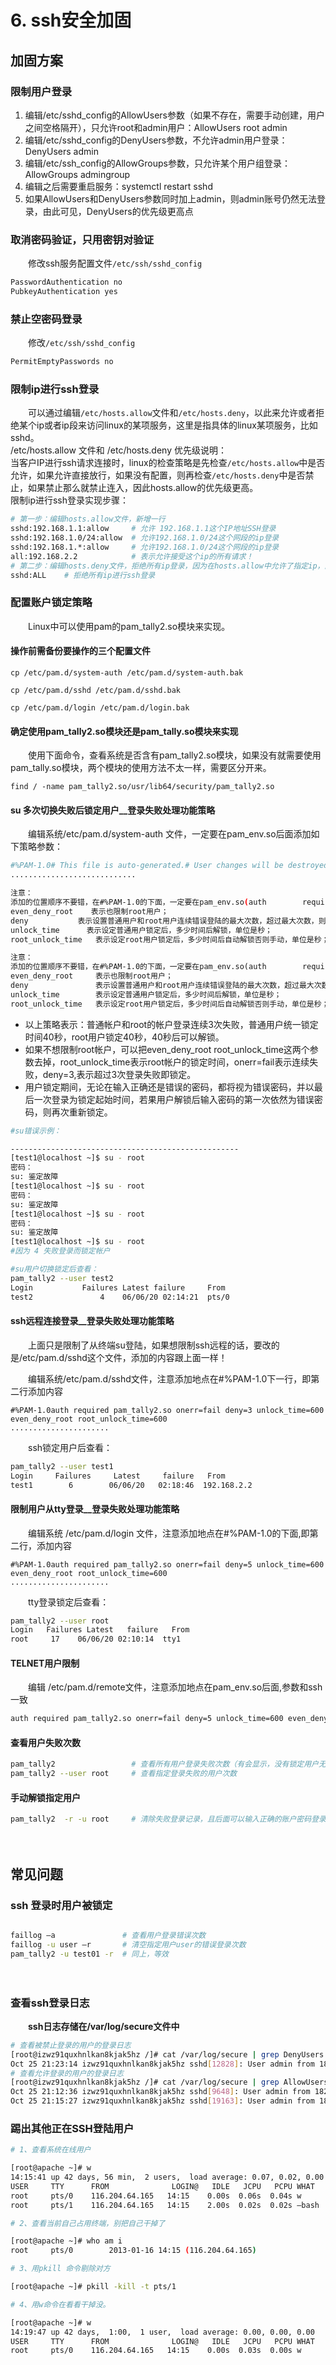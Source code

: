 # 6. ssh安全加固

## 加固方案

### **限制用户登录**

1. 编辑/etc/sshd_config的AllowUsers参数（如果不存在，需要手动创建，用户之间空格隔开），只允许root和admin用户：AllowUsers root admin
2. 编辑/etc/sshd_config的DenyUsers参数，不允许admin用户登录：DenyUsers admin
3. 编辑/etc/ssh_config的AllowGroups参数，只允许某个用户组登录：AllowGroups admingroup
4. 编辑之后需要重启服务：systemctl restart sshd
5. 如果AllowUsers和DenyUsers参数同时加上admin，则admin账号仍然无法登录，由此可见，DenyUsers的优先级更高点

### **取消密码验证，只用密钥对验证**

　　修改ssh服务配置文件`/etc/ssh/sshd_config`​

```bash
PasswordAuthentication no
PubkeyAuthentication yes
```

### **禁止空密码登录**

　　修改`/etc/ssh/sshd_config`​

```bash
PermitEmptyPasswords no
```

### **限制ip进行ssh登录**

　　可以通过编辑`/etc/hosts.allow`​文件和`/etc/hosts.deny`​，以此来允许或者拒绝某个ip或者ip段来访问linux的某项服务，这里是指具体的linux某项服务，比如sshd。  
/etc/hosts.allow 文件和 /etc/hosts.deny 优先级说明：  
当客户IP进行ssh请求连接时，linux的检查策略是先检查`/etc/hosts.allow`​中是否允许，如果允许直接放行，如果没有配置，则再检查`/etc/hosts.deny`​中是否禁止，如果禁止那么就禁止连入，因此hosts.allow的优先级更高。  
限制ip进行ssh登录实现步骤：

```bash
# 第一步：编辑hosts.allow文件，新增一行
sshd:192.168.1.1:allow     # 允许 192.168.1.1这个IP地址SSH登录
sshd:192.168.1.0/24:allow  # 允许192.168.1.0/24这个网段的ip登录
sshd:192.168.1.*:allow     # 允许192.168.1.0/24这个网段的ip登录
all:192.168.2.2            # 表示允许接受这个ip的所有请求！
# 第二步：编辑hosts.deny文件，拒绝所有ip登录，因为在hosts.allow中允许了指定ip，因此只有该ip能够登录
sshd:ALL    # 拒绝所有ip进行ssh登录
```

### 配置账户锁定策略

　　Linux中可以使用pam的pam\_tally2.so模块来实现。

#### 操作前需备份要操作的三个配置文件

```
cp /etc/pam.d/system-auth /etc/pam.d/system-auth.bak

cp /etc/pam.d/sshd /etc/pam.d/sshd.bak

cp /etc/pam.d/login /etc/pam.d/login.bak
```

#### 确定使用pam\_tally2.so模块还是pam\_tally.so模块来实现

　　使用下面命令，查看系统是否含有pam\_tally2.so模块，如果没有就需要使用pam\_tally.so模块，两个模块的使用方法不太一样，需要区分开来。

```
find / -name pam_tally2.so/usr/lib64/security/pam_tally2.so
```

#### su 多次切换失败后锁定用户\_\_登录失败处理功能策略

　　编辑系统/etc/pam.d/system-auth 文件，一定要在pam\_env.so后面添加如下策略参数：

```bash
#%PAM-1.0# This file is auto-generated.# User changes will be destroyed the next time authconfig is run.auth        required      pam_env.so     #限制su 多次切换失败后锁定用户auth required pam_tally2.so onerr=fail deny=3 unlock_time=40 even_deny_root root_unlock_time=40
............................

注意：
添加的位置顺序不要错，在#%PAM-1.0的下面，一定要在pam_env.so(auth        required      pam_env.so)后面onerr=fail       表示定义了当出现错误时的缺省返回值；
even_deny_root    表示也限制root用户；
deny           表示设置普通用户和root用户连续错误登陆的最大次数，超过最大次数，则锁定该用户；
unlock_time      表示设定普通用户锁定后，多少时间后解锁，单位是秒；
root_unlock_time   表示设定root用户锁定后，多少时间后自动解锁否则手动，单位是秒；
```

```txt
注意：
添加的位置顺序不要错，在#%PAM-1.0的下面，一定要在pam_env.so(auth        required      pam_env.so)后面onerr=fail      表示定义了当出现错误时的缺省返回值；
even_deny_root     表示也限制root用户；
deny               表示设置普通用户和root用户连续错误登陆的最大次数，超过最大次数，则锁定该用户；
unlock_time        表示设定普通用户锁定后，多少时间后解锁，单位是秒；
root_unlock_time   表示设定root用户锁定后，多少时间后自动解锁否则手动，单位是秒；
```

* 以上策略表示：普通帐户和root的帐户登录连续3次失败，普通用户统一锁定时间40秒，root用户锁定40秒，40秒后可以解锁。
* 如果不想限制root帐户，可以把even\_deny\_root root\_unlock\_time这两个参数去掉，root\_unlock\_time表示root帐户的锁定时间，onerr\=fail表示连续失败，deny\=3,表示超过3次登录失败即锁定。
* 用户锁定期间，无论在输入正确还是错误的密码，都将视为错误密码，并以最后一次登录为锁定起始时间，若果用户解锁后输入密码的第一次依然为错误密码，则再次重新锁定。

```bash
#su错误示例：

---------------------------------------------------
[test1@localhost ~]$ su - root
密码：
su: 鉴定故障
[test1@localhost ~]$ su - root
密码：
su: 鉴定故障
[test1@localhost ~]$ su - root
密码：
su: 鉴定故障
[test1@localhost ~]$ su - root
#因为 4 失败登录而锁定帐户

#su用户切换锁定后查看：
pam_tally2 --user test2
Login           Failures Latest failure     From
test2               4    06/06/20 02:14:21  pts/0
```

#### ssh远程连接登录\_\_登录失败处理功能策略

　　上面只是限制了从终端su登陆，如果想限制ssh远程的话，要改的是/etc/pam.d/sshd这个文件，添加的内容跟上面一样！

　　编辑系统/etc/pam.d/sshd文件，注意添加地点在#%PAM-1.0下一行，即第二行添加内容

```
#%PAM-1.0auth required pam_tally2.so onerr=fail deny=3 unlock_time=600 even_deny_root root_unlock_time=600
......................
```

　　ssh锁定用户后查看：

```bash
pam_tally2 --user test1
Login     Failures     Latest     failure   From
test1        6        06/06/20   02:18:46  192.168.2.2
```

#### 限制用户从tty登录\_\_登录失败处理功能策略

　　编辑系统 /etc/pam.d/login 文件，注意添加地点在#%PAM-1.0的下面,即第二行，添加内容

```
#%PAM-1.0auth required pam_tally2.so onerr=fail deny=5 unlock_time=600 even_deny_root root_unlock_time=600
......................
```

　　tty登录锁定后查看：

```bash
pam_tally2 --user root  
Login   Failures Latest   failure   From
root     17    06/06/20 02:10:14  tty1
```

#### TELNET用户限制

　　编辑 /etc/pam.d/remote文件，注意添加地点在pam\_env.so后面,参数和ssh一致

```bash
auth required pam_tally2.so onerr=fail deny=5 unlock_time=600 even_deny_root root_unlock_time=600
```

#### 查看用户失败次数

```bash
pam_tally2                 # 查看所有用户登录失败次数（有会显示，没有锁定用户无信息）
pam_tally2 --user root     # 查看指定登录失败的用户次数
```

#### 手动解锁指定用户

```bash
pam_tally2  -r -u root     # 清除失败登录记录，且后面可以输入正确的账户密码登录
```

　　‍

## 常见问题

### ssh 登录时用户被锁定

```bash

faillog –a               # 查看用户登录错误次数
faillog -u user –r       # 清空指定用户user的错误登录次数
pam_tally2 -u test01 -r  # 同上，等效
```

　　‍

### **查看ssh登录日志**

　　**ssh日志存储在/var/log/secure文件中**

```bash
# 查看被禁止登录的用户的登录日志
[root@izwz91quxhnlkan8kjak5hz /]# cat /var/log/secure | grep DenyUsers
Oct 25 21:23:14 izwz91quxhnlkan8kjak5hz sshd[12828]: User admin from 182.16.20.194 not allowed because listed in DenyUsers
# 查看允许登录的用户的登录日志
[root@izwz91quxhnlkan8kjak5hz /]# cat /var/log/secure | grep AllowUsers
Oct 25 21:12:36 izwz91quxhnlkan8kjak5hz sshd[9648]: User admin from 182.16.20.194 not allowed because not listed in AllowUsers
Oct 25 21:15:27 izwz91quxhnlkan8kjak5hz sshd[19163]: User admin from 182.16.20.194 not allowed because not listed in AllowUsers
```

### 踢出其他正在SSH登陆用户

```bash
# 1、查看系统在线用户

[root@apache ~]# w 
14:15:41 up 42 days, 56 min,  2 users,  load average: 0.07, 0.02, 0.00 
USER     TTY      FROM              LOGIN@   IDLE   JCPU   PCPU WHAT 
root     pts/0    116.204.64.165   14:15    0.00s  0.06s  0.04s w 
root     pts/1    116.204.64.165   14:15    2.00s  0.02s  0.02s –bash

# 2、查看当前自己占用终端，别把自己干掉了

[root@apache ~]# who am i 
root     pts/0        2013-01-16 14:15 (116.204.64.165)

# 3、用pkill 命令剔除对方

[root@apache ~]# pkill -kill -t pts/1

# 4、用w命令在看看干掉没。

[root@apache ~]# w 
14:19:47 up 42 days,  1:00,  1 user,  load average: 0.00, 0.00, 0.00 
USER     TTY      FROM              LOGIN@   IDLE   JCPU   PCPU WHAT 
root     pts/0    116.204.64.165   14:15    0.00s  0.03s  0.00s w


```
